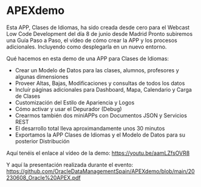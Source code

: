 # APEXdemo
Esta APP, Clases de Idiomas, ha sido creada desde cero para el Webcast Low Code Development del día 8 de junio desde Madrid
Pronto subiremos una Guía Paso a Paso, el vídeo de cómo crear la APP y los procesos adicionales. Incluyendo como desplegarla en un nuevo entorno.

Qué hacemos en esta demo de una APP para Clases de Idiomas:
- Crear un Modelo de Datos para las clases, alumnos, profesores y algunas dimensiones
- Proveer Altas, Bajas, Modificaciones y consultas de todos los datos
- Incluír páginas adicionales para Dashboard, Mapa, Calendario y Carga de Clases
- Customización del Estilo de Apariencia y Logos
- Cómo activar y usar el Depurador (Debug)
- Crearmos también dos miniAPPs con Documentos JSON y Servicios REST
- El desarrollo total lleva aproximandamente unos 30 minutos
- Exportamos la APP Clases de Idiomas y el Modelo de Datos para su posterior Distribución

Aquí tenéis el enlace al vídeo de la demo: https://youtu.be/aamLZfsOVR8

Y aquí la presentación realizada durante el evento: https://github.com/OracleDataManagementSpain/APEXdemo/blob/main/20230608_Oracle%20APEX.pdf
